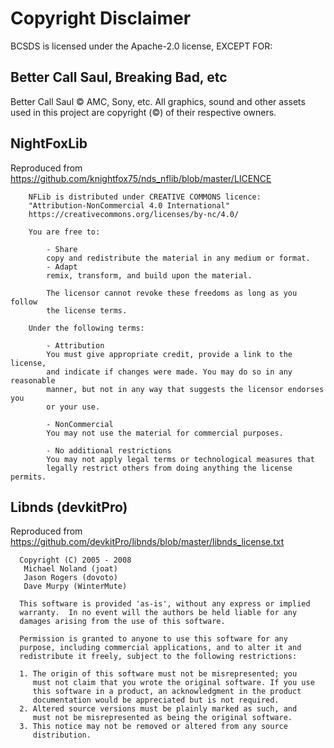 # Copyright Disclaimer
BCSDS is licensed under the Apache-2.0 license, EXCEPT FOR:

## Better Call Saul, Breaking Bad, etc
Better Call Saul &copy; AMC, Sony, etc.
All graphics, sound and other assets used in this project are copyright (&copy;) of their respective owners.

## NightFoxLib
Reproduced from https://github.com/knightfox75/nds_nflib/blob/master/LICENCE
```
    NFLib is distributed under CREATIVE COMMONS licence:
    "Attribution-NonCommercial 4.0 International"
    https://creativecommons.org/licenses/by-nc/4.0/

    You are free to:

        - Share
        copy and redistribute the material in any medium or format.
        - Adapt
        remix, transform, and build upon the material.

        The licensor cannot revoke these freedoms as long as you follow
        the license terms.

    Under the following terms:

        - Attribution
        You must give appropriate credit, provide a link to the license,
        and indicate if changes were made. You may do so in any reasonable
        manner, but not in any way that suggests the licensor endorses you
        or your use.

        - NonCommercial
        You may not use the material for commercial purposes.

        - No additional restrictions
        You may not apply legal terms or technological measures that
        legally restrict others from doing anything the license permits.
```

## Libnds (devkitPro)
Reproduced from https://github.com/devkitPro/libnds/blob/master/libnds_license.txt
```
  Copyright (C) 2005 - 2008
   Michael Noland (joat)
   Jason Rogers (dovoto)
   Dave Murpy (WinterMute)

  This software is provided 'as-is', without any express or implied
  warranty.  In no event will the authors be held liable for any
  damages arising from the use of this software.

  Permission is granted to anyone to use this software for any
  purpose, including commercial applications, and to alter it and
  redistribute it freely, subject to the following restrictions:

  1. The origin of this software must not be misrepresented; you
     must not claim that you wrote the original software. If you use
     this software in a product, an acknowledgment in the product
     documentation would be appreciated but is not required.
  2. Altered source versions must be plainly marked as such, and
     must not be misrepresented as being the original software.
  3. This notice may not be removed or altered from any source
     distribution.
```